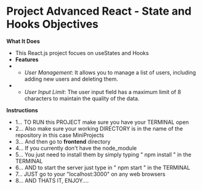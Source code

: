 # Project Advanced React - State and Hooks Objectives

**What It Does**

- This React.js project focues on useStates and Hooks
- **Features**
- - *User Management*: It allows you to manage a list of users, including adding new users and deleting them.
- - *User Input Limit*: The user input field has a maximum limit of 8 characters to maintain the quality of the data.

**Instructions**
- 1... TO RUN this PROJECT make sure you have your TERMINAL open
- 2... Also make sure your working DIRECTORY is in the name of the repository in this case MiniProjects
- 3... And then go to **frontend** directory
- 4... If you currently don't have the node_module
- 5... You  just need to install them by simply typing " npm install " in the TERMINAL
- 6... AND to start the server just type in " npm start " in the TERMINAL
- 7... JUST go to your "localhost:3000" on any web browsers
- 8... AND THATS IT, ENJOY....
